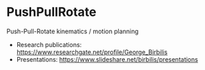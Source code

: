 # PushPullRotate
Push-Pull-Rotate kinematics / motion planning

* Research publications:
https://www.researchgate.net/profile/George_Birbilis
* Presentations:
https://www.slideshare.net/birbilis/presentations


